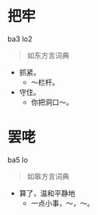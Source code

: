 # 把牢
ba3 lo2
> 如东方言词典
- 抓紧。
  - ～栏杆。
- 守住。
  - 你把洞口～。

# 罢咾
ba5 lo
> 如皋方言词典
- 算了，温和平静地
  - 一点小事，～，～。
